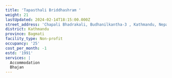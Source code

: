 ```yaml
---
title: 'Tapasthali Briddhashram '
weight: 21
lastUpdated: 2024-02-14T18:15:00.000Z
street_address: 'Chapali Bhadrakali, Budhanilkantha-3 , Kathmandu, Nepal'
district: Kathmandu
province: Bagmati
facility_type: Non-profit
occupancy: '25'
cost_per_month: -1
estd: '1991'
services: |
  Accommodation
  Bhajan
---
```


